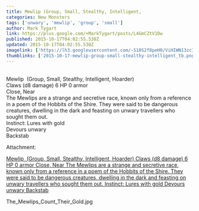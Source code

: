 ```yaml
---
title: Mewlip (Group, Small, Stealthy, Intelligent,
categories: New Monsters
tags: ['unwary', 'mewlip', 'group', 'small']
author: Mark Tygart
link: https://plus.google.com/+MarkTygart/posts/L4GmCZtV1Dw
published: 2015-10-17T04:02:55.530Z
updated: 2015-10-17T04:02:55.530Z
imagelink: ['https://lh3.googleusercontent.com/-S10S2f8peH0/ViHIWN13zcI/AAAAAAAAAxM/_g0dN4Q6fWs/w250-h187/The_Mewlips_Count_Their_Gold.jpg']
thumblinks: ['2015-10-17-mewlip-group-small-stealthy-intelligent_tb.png']
---
```


<br />Mewlip  (Group, Small, Stealthy, Intelligent, Hoarder)<br />Claws (d8 damage)	6 HP	0 armor<br />Close, Near<br />The Mewlips are a strange and secretive race, known only from a reference in a poem of the Hobbits of the Shire. They were said to be dangerous creatures, dwelling in the dark and feasting on unwary travellers who sought them out. <br />Instinct: Lures with gold<br />Devours unwary<br />Backstab


Attachment:

<a href='https://plus.google.com/photos/118088719859349999400/albums/6206462041644413873/6206462045491547586?sqi=100084733231320276299&sqsi=a00a0016-f654-4964-9167-775a274a627c'>Mewlip  (Group, Small, Stealthy, Intelligent, Hoarder)
Claws (d8 damage) 6 HP 0 armor
Close, Near
The Mewlips are a strange and secretive race, known only from a reference in a poem of the Hobbits of the Shire. They were said to be dangerous creatures, dwelling in the dark and feasting on unwary travellers who sought them out.
Instinct: Lures with gold
Devours unwary
Backstab</a>


The_Mewlips_Count_Their_Gold.jpg
